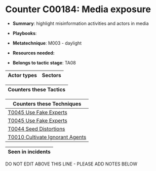 # Counter C00184: Media exposure

* **Summary**: highlight misinformation activities and actors in media

* **Playbooks**: 

* **Metatechnique**: M003 - daylight

* **Resources needed:** 

* **Belongs to tactic stage**: TA08


| Actor types | Sectors |
| ----------- | ------- |



| Counters these Tactics |
| ---------------------- |



| Counters these Techniques |
| ------------------------- |
| [T0045 Use Fake Experts](../../generated_pages/techniques/T0045.md) |
| [T0045 Use Fake Experts](../../generated_pages/techniques/T0045.md) |
| [T0044 Seed Distortions](../../generated_pages/techniques/T0044.md) |
| [T0010 Cultivate Ignorant Agents](../../generated_pages/techniques/T0010.md) |



| Seen in incidents |
| ----------------- |


DO NOT EDIT ABOVE THIS LINE - PLEASE ADD NOTES BELOW